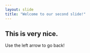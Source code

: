 ```yaml
---
layout: slide
title: "Welcome to our second slide!"
---
```

## This is very nice.
Use the left arrow to go back!
